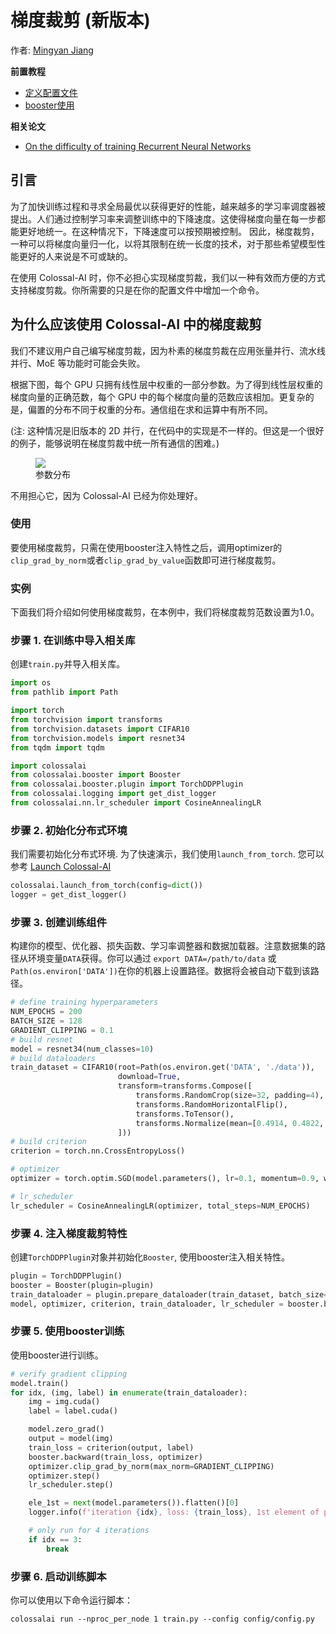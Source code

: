 # 梯度裁剪 (新版本)

作者: [Mingyan Jiang](https://github.com/jiangmingyan)

**前置教程**
- [定义配置文件](../basics/define_your_config.md)
- [booster使用](../basics/booster_api.md)

**相关论文**
- [On the difficulty of training Recurrent Neural Networks](https://arxiv.org/abs/1211.5063)

## 引言

为了加快训练过程和寻求全局最优以获得更好的性能，越来越多的学习率调度器被提出。人们通过控制学习率来调整训练中的下降速度。这使得梯度向量在每一步都能更好地统一。在这种情况下，下降速度可以按预期被控制。
因此，梯度裁剪，一种可以将梯度向量归一化，以将其限制在统一长度的技术，对于那些希望模型性能更好的人来说是不可或缺的。

在使用 Colossal-AI 时，你不必担心实现梯度剪裁，我们以一种有效而方便的方式支持梯度剪裁。你所需要的只是在你的配置文件中增加一个命令。

## 为什么应该使用 Colossal-AI 中的梯度裁剪

我们不建议用户自己编写梯度剪裁，因为朴素的梯度剪裁在应用张量并行、流水线并行、MoE 等功能时可能会失败。

根据下图，每个 GPU 只拥有线性层中权重的一部分参数。为了得到线性层权重的梯度向量的正确范数，每个 GPU 中的每个梯度向量的范数应该相加。更复杂的是，偏置的分布不同于权重的分布。通信组在求和运算中有所不同。

(注: 这种情况是旧版本的 2D 并行，在代码中的实现是不一样的。但这是一个很好的例子，能够说明在梯度剪裁中统一所有通信的困难。)

<figure style={{textAlign: "center"}}>
<img src="https://s2.loli.net/2022/01/28/KXiJPHt3Dum82cA.png"/>
<figcaption>参数分布</figcaption>
</figure>

不用担心它，因为 Colossal-AI 已经为你处理好。

### 使用
要使用梯度裁剪，只需在使用booster注入特性之后，调用optimizer的`clip_grad_by_norm`或者`clip_grad_by_value`函数即可进行梯度裁剪。

### 实例

下面我们将介绍如何使用梯度裁剪，在本例中，我们将梯度裁剪范数设置为1.0。

### 步骤 1. 在训练中导入相关库
创建`train.py`并导入相关库。

```python
import os
from pathlib import Path

import torch
from torchvision import transforms
from torchvision.datasets import CIFAR10
from torchvision.models import resnet34
from tqdm import tqdm

import colossalai
from colossalai.booster import Booster
from colossalai.booster.plugin import TorchDDPPlugin
from colossalai.logging import get_dist_logger
from colossalai.nn.lr_scheduler import CosineAnnealingLR
```

### 步骤 2. 初始化分布式环境
我们需要初始化分布式环境. 为了快速演示，我们使用`launch_from_torch`. 您可以参考 [Launch Colossal-AI](../basics/launch_colossalai.md)

```python
colossalai.launch_from_torch(config=dict())
logger = get_dist_logger()
```

### 步骤 3. 创建训练组件

构建你的模型、优化器、损失函数、学习率调整器和数据加载器。注意数据集的路径从环境变量`DATA`获得。你可以通过 `export DATA=/path/to/data` 或 `Path(os.environ['DATA'])`在你的机器上设置路径。数据将会被自动下载到该路径。
```python
# define training hyperparameters
NUM_EPOCHS = 200
BATCH_SIZE = 128
GRADIENT_CLIPPING = 0.1
# build resnet
model = resnet34(num_classes=10)
# build dataloaders
train_dataset = CIFAR10(root=Path(os.environ.get('DATA', './data')),
                        download=True,
                        transform=transforms.Compose([
                            transforms.RandomCrop(size=32, padding=4),
                            transforms.RandomHorizontalFlip(),
                            transforms.ToTensor(),
                            transforms.Normalize(mean=[0.4914, 0.4822, 0.4465], std=[0.2023, 0.1994, 0.2010]),
                        ]))
# build criterion
criterion = torch.nn.CrossEntropyLoss()

# optimizer
optimizer = torch.optim.SGD(model.parameters(), lr=0.1, momentum=0.9, weight_decay=5e-4)

# lr_scheduler
lr_scheduler = CosineAnnealingLR(optimizer, total_steps=NUM_EPOCHS)

```
### 步骤 4. 注入梯度裁剪特性

创建`TorchDDPPlugin`对象并初始化`Booster`, 使用booster注入相关特性。
```python
plugin = TorchDDPPlugin()
booster = Booster(plugin=plugin)
train_dataloader = plugin.prepare_dataloader(train_dataset, batch_size=BATCH_SIZE, shuffle=True, drop_last=True)
model, optimizer, criterion, train_dataloader, lr_scheduler = booster.boost(model,optimizer, criterion,train_dataloader, lr_scheduler)

```

### 步骤 5. 使用booster训练
使用booster进行训练。
```python
# verify gradient clipping
model.train()
for idx, (img, label) in enumerate(train_dataloader):
    img = img.cuda()
    label = label.cuda()

    model.zero_grad()
    output = model(img)
    train_loss = criterion(output, label)
    booster.backward(train_loss, optimizer)
    optimizer.clip_grad_by_norm(max_norm=GRADIENT_CLIPPING)
    optimizer.step()
    lr_scheduler.step()

    ele_1st = next(model.parameters()).flatten()[0]
    logger.info(f'iteration {idx}, loss: {train_loss}, 1st element of parameters: {ele_1st.item()}')

    # only run for 4 iterations
    if idx == 3:
        break
```

### 步骤 6. 启动训练脚本
你可以使用以下命令运行脚本：

```shell
colossalai run --nproc_per_node 1 train.py --config config/config.py
```
<!-- doc-test-command: torchrun --standalone --nproc_per_node=1 gradient_clipping_with_booster.py  -->
